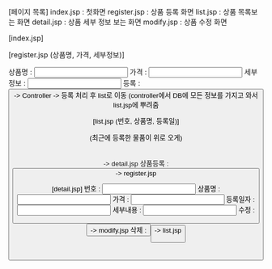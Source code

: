 [페이지 목록]
index.jsp : 첫화면
register.jsp : 상품 등록 화면
list.jsp : 상품 목록보는 화면
detail.jsp : 상품 세부 정보 보는 화면
modify.jsp : 상품 수정 화면

[index.jsp]

[register.jsp (상품명, 가격, 세부정보)]

상품명 : <input>
가격 : <input>
세부정보 : <input>
등록 : <button> -> Controller -> 등록 처리 후 list로 이동 (controller에서 DB에 모든 정보를 가지고 와서 list.jsp에 뿌려줌

[list.jsp (번호, 상품명, 등록일)]
<table> (최근에 등록한 물품이 위로 오게)
<table><a><tr> -> detail.jsp
상품등록 : <button> -> register.jsp

[detail.jsp]
번호 : <input>
상품명 : <input>
가격 : <input>
등록일자 : <input>
세부내용 : <input>
수정 : <button> -> modify.jsp
삭제 : <button> -> list.jsp
